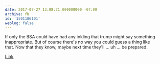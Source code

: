 ```yaml
---
date: 2017-07-27 13:08:21.000000000 -07:00
archive: fb
id: '1501186101'
weblog: false
---
```


If only the BSA could have had any inkling that trump might say something inappropriate. But of course there's no way you could guess a thing like that. Now that they know, maybe next time they'll ... uh ... be prepared.

[Link](http://www.politico.com/story/2017/07/27/boy-scouts-apologizes-for-trump-speech-241036)
